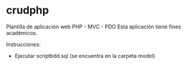 # crudphp
Plantilla de aplicación web PHP - MVC - PDO
Esta aplicación tiene fines académicos.

Instrucciones:
* Ejecutar scriptbdd.sql (se encuentra en la carpeta model)

